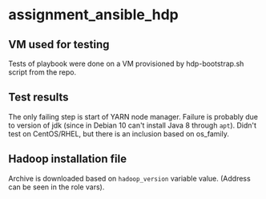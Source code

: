 # assignment_ansible_hdp
## VM used for testing
Tests of playbook were done on a VM provisioned by hdp-bootstrap.sh script from the repo.

## Test results
The only failing step is start of YARN node manager. Failure is probably due to version of jdk (since in Debian 10 can't install Java 8 through `apt`).
Didn't test on CentOS/RHEL, but there is an inclusion based on os_family.

## Hadoop installation file
Archive is downloaded based on `hadoop_version` variable value. (Address can be seen in the role vars).
